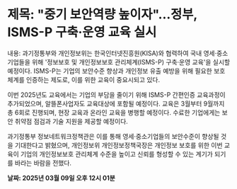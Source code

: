 # **제목: "중기 보안역량 높이자"…정부, ISMS-P 구축·운영 교육 실시**

  내용: 과기정통부와 개인정보위는 한국인터넷진흥원(KISA)와 협력하여 국내 영세·중소기업들을 위해 '정보보호 및 개인정보보호 관리체계(ISMS-P) 구축·운영 교육'을 실시할 예정이다. ISMS-P는 기업의 보안수준 향상과 개인정보 유출 예방을 위해 필요한 보호 체계를 인증하는 제도로, 이를 위한 교육이 중요시되고 있다.

이번 2025년도 교육에서는 기업의 부담을 줄이기 위해 ISMS-P 간편인증 교육과정이 추가되었으며, 알뜰폰사업자도 교육대상에 포함될 예정이다. 교육은 3월부터 9월까지 총 6회로 진행되며, 현장 교육과 온라인 교육을 병행할 예정이다. 수료한 기업에게는 보안 취약점 점검과 기술 지원을 제공할 예정이다.

과기정통부 정보네트워크정책관은 이를 통해 영세·중소기업들의 보안수준이 향상될 것을 기대한다고 밝혔으며, 개인정보위 개인정보정책국장은 개인정보 보호를 위한 이번 교육이 기업의 개인정보보호 관리체계 수준을 높이고 신뢰를 형성할 수 있는 계기가 되기를 바라는 바람을 전했다.

  **날짜: 2025년 03월 09일 오후 12시 01분**